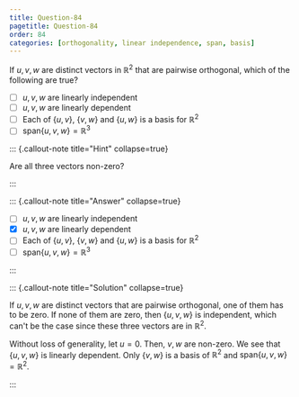 ```yaml
---
title: Question-84
pagetitle: Question-84
order: 84
categories: [orthogonality, linear independence, span, basis]
---
```


If $\displaystyle u,v,w$ are distinct vectors in $\displaystyle \mathbb{R}^{2}$ that are pairwise orthogonal, which of the following are true?

- [ ] $\displaystyle u,v,w$ are linearly independent
- [ ] $\displaystyle u,v,w$ are linearly dependent
- [ ] Each of $\displaystyle \{u,v\}$, $\displaystyle \{v,w\}$ and $\displaystyle \{u,w\}$ is a basis for $\displaystyle \mathbb{R}^{2}$
- [ ] $\displaystyle \text{span}\{u,v,w\} =\mathbb{R}^{3}$

::: {.callout-note title="Hint" collapse=true}

Are all three vectors non-zero?

:::

::: {.callout-note title="Answer" collapse=true}

- [ ] $\displaystyle u,v,w$ are linearly independent
- [x] $\displaystyle u,v,w$ are linearly dependent
- [ ] Each of $\displaystyle \{u,v\}$, $\displaystyle \{v,w\}$ and $\displaystyle \{u,w\}$ is a basis for $\displaystyle \mathbb{R}^{2}$
- [ ] $\displaystyle \text{span}\{u,v,w\} =\mathbb{R}^{3}$

:::

::: {.callout-note title="Solution" collapse=true}


If $\displaystyle u,v,w$ are distinct vectors that are pairwise orthogonal, one of them has to be zero. If none of them are zero, then $\displaystyle \{u,v,w\}$ is independent, which can't be the case since these three vectors are in $\displaystyle \mathbb{R}^{2}$.

Without loss of generality, let $\displaystyle u=0$. Then, $\displaystyle v,w$ are non-zero. We see that $\displaystyle \{u,v,w\}$ is linearly dependent. Only $\displaystyle \{v,w\}$ is a basis of $\displaystyle \mathbb{R}^{2}$ and $\displaystyle \text{span}\{u,v,w\} =\mathbb{R}^{2}$.

:::
